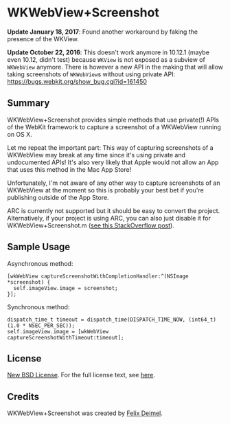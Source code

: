 # WKWebView+Screenshot

**Update January 18, 2017**: Found another workaround by faking the presence of the WKView.

**Update October 22, 2016**: This doesn't work anymore in 10.12.1 (maybe even 10.12, didn't test) because `WKView` is not exposed as a subview of `WKWebView` anymore. There is however a new API in the making that will allow taking screenshots of `WKWebView`s without using private API: https://bugs.webkit.org/show_bug.cgi?id=161450

Summary
-------

WKWebView+Screenshot provides simple methods that use private(!) APIs of the WebKit framework to capture a screenshot of a WKWebView running on OS X.

Let me repeat the important part: This way of capturing screenshots of a WKWebView may break at any time since it's using private and undocumented APIs! It's also very likely that Apple would not allow an App that uses this method in the Mac App Store!

Unfortunately, I'm not aware of any other way to capture screenshots of an WKWebView at the moment so this is probably your best bet if you're publishing outside of the App Store.

ARC is currently not supported but it should be easy to convert the project. Alternatively, if your project is using ARC, you can also just disable it for WKWebView+Screenshot.m ([see this StackOverflow post](http://stackoverflow.com/questions/6646052)).

Sample Usage
------------

Asynchronous method:
```objc
[wkWebView captureScreenshotWithCompletionHandler:^(NSImage *screenshot) {
  self.imageView.image = screenshot;
}];
```

 Synchronous method:
```objc
dispatch_time_t timeout = dispatch_time(DISPATCH_TIME_NOW, (int64_t)(1.0 * NSEC_PER_SEC));
self.imageView.image = [wkWebView captureScreenshotWithTimeout:timeout];
```

License
-------

[New BSD License](http://en.wikipedia.org/wiki/BSD_licenses). For the full license text, see [here](https://raw.github.com/LemonMojo/WKWebView-Screenshot/master/LICENSE).

Credits
-------
WKWebView+Screenshot was created by [Felix Deimel](https://github.com/LemonMojo).<br />
